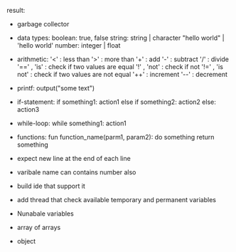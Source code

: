 result:

- garbage collector

- data types:
  boolean:
    true, false
  string: string | character
    "hello world" | 'hello world'
  number: integer | float

- arithmetic:
  '<' : less than
  '>' : more than
  '+' : add
  '-' : subtract
  '/' : divide
  '==' , 'is' : check if two values are equal
  '!' , 'not' : check if not
  '!=' , 'is not' : check if two values are not equal
  '++' : increment
  '--' : decrement

- printf:
  output("some text")

- if-statement:
  if something1:
  action1
  else if something2:
  action2
  else:
  action3

- while-loop:
  while something1:
  action1

- functions:
  fun function_name(parm1, param2):
  do something
  return something

- expect new line at the end of each line
- varibale name can contains number also
- build ide that support it
- add thread that check available temporary and permanent variables
- Nunabale variables
- array of arrays
- object